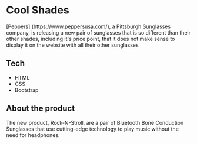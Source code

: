 # Cool Shades

[Peppers] (https://www.peppersusa.com/), a Pittsburgh Sunglasses company, is releasing a new pair of sunglasses that is so different than their other shades, including it's price point, that it does not make sense to display it on the website with all their other sunglasses

## Tech

- HTML
- CSS
- Bootstrap

## About the product

The new product, Rock-N-Stroll, are a pair of Bluetooth Bone Conduction Sunglasses that use cutting-edge technology to play music without the need for headphones.
